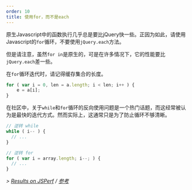 ```yaml
---
order: 10
title: 使用for，而不是each
---
```


原生Javascript中的函数执行几乎总是要比jQuery快一些。正因为如此，请使用Javascript的`for`循环，不要使用`jQuery.each`方法。

但是请注意，虽然`for in`是原生的，可是在许多情况下，它的性能要比`jQuery.each`差一些。

在`for`循环迭代时，请记得缓存集合的长度。

```js
for ( var i = 0, len = a.length; i < len; i++ ) {
	e = a[i];
}
```

在社区中，关于`while`和`for`循环的反向使用问题是一个热门话题，而这经常被认为是最快的迭代方式。然而实际上，这通常只是为了防止循环不够清晰。

```js
// 逆转 while
while ( i-- ) {
  // ...
}

// 逆转 for
for ( var i = array.length; i--; ) {
  // ...
}
```

*> [Results on JSPerf](http://jsperf.com/browser-diet-jquery-each-vs-for-loop) / [参考](https://github.com/zenorocha/browser-diet/wiki/References#use-for-instead-of-each)*
